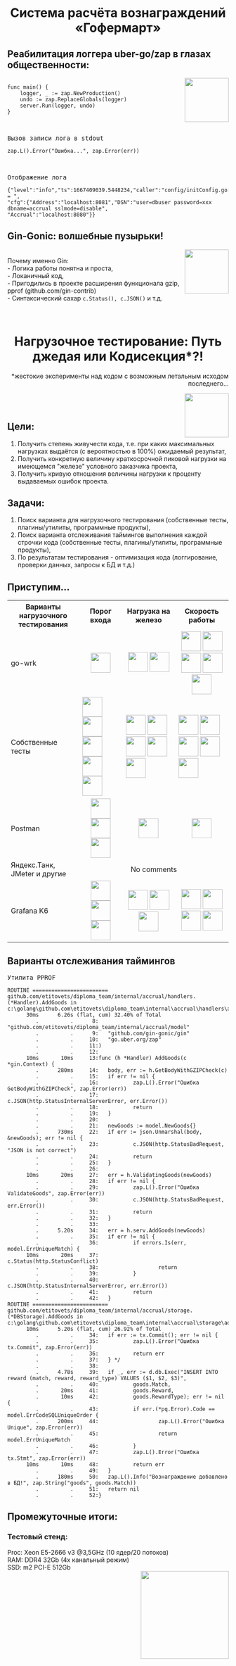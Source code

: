 <h1 align="center">Система расчёта вознаграждений «Гофермарт»</h1>

<h2 align="left">Реабилитация логгера uber-go/zap в глазах общественности:</h2>
<img align="right" src="https://user-images.githubusercontent.com/96039786/199562535-f885679f-661e-4bba-8448-98944d038f00.gif" height="100"/>

<pre><code>
func main() {
	logger, _ := zap.NewProduction()
	undo := zap.ReplaceGlobals(logger)
	server.Run(logger, undo)
}</code></pre>
<br>
<pre>
Вызов записи лога в stdout
<code>
zap.L().Error("Ошибка...", zap.Error(err))
</code></pre>
<br>
<pre>
Отображение лога
<code>
{"level":"info","ts":1667409039.5448234,"caller":"config/initConfig.go:41","msg":"Config = ",
"cfg":{"Address":"localhost:8081","DSN":"user=dbuser password=xxx dbname=accrual sslmode=disable",
"Accrual":"localhost:8080"}}
</code></pre>

<h2 align="left">Gin-Gonic: волшебные пузырьки!</h2>
<img align="right" src="https://user-images.githubusercontent.com/96039786/199564582-a858c0bf-8843-43bc-b08c-44542356f58f.png" height="100"/>
<br>
Почему именно Gin:<br>
- Логика работы понятна и проста,<br>
- Локаничный код,<br>
- Пригодились в проекте расширения функционала gzip, pprof (github.com/gin-contrib)<br>
- Синтаксический сахар <code>c.Status(), c.JSON()</code> и т.д.<br>
<br>
<br>
<h1 align="center">Нагрузочное тестирование: Путь джедая или Кодисекция*?!</h1>
<p align="right">*жестокие эксперименты над кодом с возможным летальным исходом последнего...</p>
<img align="right" src="https://user-images.githubusercontent.com/96039786/199320129-d36fea32-81ce-4277-8050-e080df0a60bb.gif" height="100"/>
<br>
<br>

<h2 align="left">Цели:</h2>

1. Получить степень живучести кода, т.е. при каких максимальных нагрузках выдаётся (с вероятностью в 100%) ожидаемый результат,
2. Получить конкретную величину краткосрочной пиковой нагрузки на имеющемся "железе"  условного заказчика проекта,
3. Получить кривую отношения величины нагрузки к проценту выдаваемых ошибок проекта.

<h2 align="left">Задачи:</h2>

1. Поиск варианта для нагрузочного тестирования (собственные тесты, плагины/утилиты, программные продукты),
2. Поиск варианта отслеживания таймингов выполнения каждой строчки кода (собственные тесты, плагины/утилиты, программные продукты),
3. По результатам тестирования - оптимизация кода (логгирование, проверки данных, запросы к БД и т.д.)  

<h2 align="left">Приступим...</h2>

<table>
  <tr>
    <th>Варианты нагрузочного тестирования</th>
    <th>Порог входа</th>
    <th>Нагрузка на железо</th>
    <th>Скорость работы</th>
  </tr>
  <tr>
    <td>go-wrk</td>
    <td align="center">
      <img height="45" src="https://user-images.githubusercontent.com/96039786/199324062-54ef0e65-b1b3-4f25-adec-e0b54f6abe98.png">
</td>
    <td align="center">
      <img height="45" src="https://user-images.githubusercontent.com/96039786/199324062-54ef0e65-b1b3-4f25-adec-e0b54f6abe98.png">
      <img height="45" src="https://user-images.githubusercontent.com/96039786/199324062-54ef0e65-b1b3-4f25-adec-e0b54f6abe98.png">
    </td>
    <td align="center">
      <img height="45" src="https://user-images.githubusercontent.com/96039786/199324062-54ef0e65-b1b3-4f25-adec-e0b54f6abe98.png">
      <img height="45" src="https://user-images.githubusercontent.com/96039786/199324062-54ef0e65-b1b3-4f25-adec-e0b54f6abe98.png">
      <img height="45" src="https://user-images.githubusercontent.com/96039786/199324062-54ef0e65-b1b3-4f25-adec-e0b54f6abe98.png">
      <img height="45" src="https://user-images.githubusercontent.com/96039786/199324062-54ef0e65-b1b3-4f25-adec-e0b54f6abe98.png">
      <img height="45" src="https://user-images.githubusercontent.com/96039786/199324062-54ef0e65-b1b3-4f25-adec-e0b54f6abe98.png">
    </td>
  </tr>
  <tr>
    <td>Собственные тесты</td>
    <td>
      <img height="45" src="https://user-images.githubusercontent.com/96039786/199324062-54ef0e65-b1b3-4f25-adec-e0b54f6abe98.png">
      <img height="45" src="https://user-images.githubusercontent.com/96039786/199324062-54ef0e65-b1b3-4f25-adec-e0b54f6abe98.png">
      <img height="45" src="https://user-images.githubusercontent.com/96039786/199324062-54ef0e65-b1b3-4f25-adec-e0b54f6abe98.png">
      <img height="45" src="https://user-images.githubusercontent.com/96039786/199324062-54ef0e65-b1b3-4f25-adec-e0b54f6abe98.png">
      <img height="45" src="https://user-images.githubusercontent.com/96039786/199324062-54ef0e65-b1b3-4f25-adec-e0b54f6abe98.png">
</td>
    <td>
      <img height="45" src="https://user-images.githubusercontent.com/96039786/199324062-54ef0e65-b1b3-4f25-adec-e0b54f6abe98.png">
      <img height="45" src="https://user-images.githubusercontent.com/96039786/199324062-54ef0e65-b1b3-4f25-adec-e0b54f6abe98.png">
      <img height="45" src="https://user-images.githubusercontent.com/96039786/199324062-54ef0e65-b1b3-4f25-adec-e0b54f6abe98.png">
      <img height="45" src="https://user-images.githubusercontent.com/96039786/199324062-54ef0e65-b1b3-4f25-adec-e0b54f6abe98.png">
      <img height="45" src="https://user-images.githubusercontent.com/96039786/199324062-54ef0e65-b1b3-4f25-adec-e0b54f6abe98.png">
    </td>
    <td>
      <img height="45" src="https://user-images.githubusercontent.com/96039786/199324062-54ef0e65-b1b3-4f25-adec-e0b54f6abe98.png">
      <img height="45" src="https://user-images.githubusercontent.com/96039786/199324062-54ef0e65-b1b3-4f25-adec-e0b54f6abe98.png">
      <img height="45" src="https://user-images.githubusercontent.com/96039786/199324062-54ef0e65-b1b3-4f25-adec-e0b54f6abe98.png">
      <img height="45" src="https://user-images.githubusercontent.com/96039786/199324062-54ef0e65-b1b3-4f25-adec-e0b54f6abe98.png">
      <img height="45" src="https://user-images.githubusercontent.com/96039786/199324062-54ef0e65-b1b3-4f25-adec-e0b54f6abe98.png">
    </td>
  </tr>
   <tr>
    <td>Postman</td>
    <td align="center">
      <img height="45" src="https://user-images.githubusercontent.com/96039786/199324062-54ef0e65-b1b3-4f25-adec-e0b54f6abe98.png">
      <img height="45" src="https://user-images.githubusercontent.com/96039786/199324062-54ef0e65-b1b3-4f25-adec-e0b54f6abe98.png">
      <img height="45" src="https://user-images.githubusercontent.com/96039786/199324062-54ef0e65-b1b3-4f25-adec-e0b54f6abe98.png">
</td>
    <td align="center">
      <img height="45" src="https://user-images.githubusercontent.com/96039786/199324062-54ef0e65-b1b3-4f25-adec-e0b54f6abe98.png">
     </td>
    <td align="center">
      <img height="45" src="https://user-images.githubusercontent.com/96039786/199324062-54ef0e65-b1b3-4f25-adec-e0b54f6abe98.png">
     </td>
  </tr>
  <tr>
    <td>Яндекс.Танк, JMeter и другие</td>
    <td align="center" colspan="3">
      No comments
     </td>
  </tr>
   <tr>
    <td>Grafana K6</td>
    <td align="center">
      <img height="45" src="https://user-images.githubusercontent.com/96039786/199324062-54ef0e65-b1b3-4f25-adec-e0b54f6abe98.png">
      <img height="45" src="https://user-images.githubusercontent.com/96039786/199324062-54ef0e65-b1b3-4f25-adec-e0b54f6abe98.png">
      <img height="45" src="https://user-images.githubusercontent.com/96039786/199324062-54ef0e65-b1b3-4f25-adec-e0b54f6abe98.png">
</td>
    <td align="center">
      <img height="45" src="https://user-images.githubusercontent.com/96039786/199324062-54ef0e65-b1b3-4f25-adec-e0b54f6abe98.png">
      <img height="45" src="https://user-images.githubusercontent.com/96039786/199324062-54ef0e65-b1b3-4f25-adec-e0b54f6abe98.png">
      <img height="45" src="https://user-images.githubusercontent.com/96039786/199324062-54ef0e65-b1b3-4f25-adec-e0b54f6abe98.png">
    </td>
    <td align="center">
      <img height="45" src="https://user-images.githubusercontent.com/96039786/199324062-54ef0e65-b1b3-4f25-adec-e0b54f6abe98.png">
      <img height="45" src="https://user-images.githubusercontent.com/96039786/199324062-54ef0e65-b1b3-4f25-adec-e0b54f6abe98.png">
      <img height="45" src="https://user-images.githubusercontent.com/96039786/199324062-54ef0e65-b1b3-4f25-adec-e0b54f6abe98.png">
      <img height="45" src="https://user-images.githubusercontent.com/96039786/199324062-54ef0e65-b1b3-4f25-adec-e0b54f6abe98.png">
    </td>
  </tr>
  </table>
<h2 align="left">Варианты отслеживания таймингов</h2>
<pre>
Утилита PPROF
<code>
ROUTINE ======================== github.com/etitovets/diploma_team/internal/accrual/handlers.(*Handler).AddGoods in
c:\golang\github.com\etitovets\diploma_team\internal\accrual\handlers\addgoods.go
      30ms      6.26s (flat, cum) 32.40% of Total
         .          .      8:   "github.com/etitovets/diploma_team/internal/accrual/model"
         .          .      9:   "github.com/gin-gonic/gin"
         .          .     10:   "go.uber.org/zap"
         .          .     11:)
         .          .     12:
      10ms       10ms     13:func (h *Handler) AddGoods(c *gin.Context) {
         .      280ms     14:   body, err := h.GetBodyWithGZIPCheck(c)
         .          .     15:   if err != nil {
         .          .     16:           zap.L().Error("Ошибка GetBodyWithGZIPCheck", zap.Error(err))
         .          .     17:           c.JSON(http.StatusInternalServerError, err.Error())
         .          .     18:           return
         .          .     19:   }
         .          .     20:
         .          .     21:   newGoods := model.NewGoods{}
         .      730ms     22:   if err := json.Unmarshal(body, &newGoods); err != nil {
         .          .     23:           c.JSON(http.StatusBadRequest, "JSON is not correct")
         .          .     24:           return
         .          .     25:   }
         .          .     26:
      10ms       20ms     27:   err = h.ValidatingGoods(newGoods)
         .          .     28:   if err != nil {
         .          .     29:           zap.L().Error("Ошибка ValidateGoods", zap.Error(err))
         .          .     30:           c.JSON(http.StatusBadRequest, err.Error())
         .          .     31:           return
         .          .     32:   }
         .          .     33:
         .      5.20s     34:   err = h.serv.AddGoods(newGoods)
         .          .     35:   if err != nil {
         .          .     36:           if errors.Is(err, model.ErrUniqueMatch) {
      10ms       20ms     37:                   c.Status(http.StatusConflict)
         .          .     38:                   return
         .          .     39:           }
         .          .     40:           c.JSON(http.StatusInternalServerError, err.Error())
         .          .     41:           return
         .          .     42:   }
ROUTINE ======================== github.com/etitovets/diploma_team/internal/accrual/storage.(*DBStorage).AddGoods in
c:\golang\github.com\etitovets\diploma_team\internal\accrual\storage\addgoods.go
      10ms      5.20s (flat, cum) 26.92% of Total
         .          .     34:   if err := tx.Commit(); err != nil {
         .          .     35:           zap.L().Error("Ошибка tx.Commit", zap.Error(err))
         .          .     36:           return err
         .          .     37:   } */
         .          .     38:
         .      4.78s     39:   if _, err := d.db.Exec("INSERT INTO reward (match, reward, reward_type) VALUES ($1, $2, $3)",
         .          .     40:           goods.Match,
         .       20ms     41:           goods.Reward,
         .       10ms     42:           goods.RewardType); err != nil {
         .          .     43:           if err.(*pq.Error).Code == model.ErrCodeSQLUniqueOrder {
         .      200ms     44:                   zap.L().Error("Ошибка Unique", zap.Error(err))
         .          .     45:                   return model.ErrUniqueMatch
         .          .     46:           }
         .          .     47:           zap.L().Error("Ошибка tx.Stmt", zap.Error(err))
      10ms       10ms     48:           return err
         .          .     49:   }
         .      180ms     50:   zap.L().Info("Вознаграждение добавлено в БД!", zap.String("goods", goods.Match))
         .          .     51:   return nil
         .          .     52:}</code></pre>
 <h2 align="left">Промежуточные итоги:</h2>
 <h3 align="left">Тестовый стенд:</h3>
 Proc: Xeon E5-2666 v3 @3,5GHz (10 ядер/20 потоков)<br>
 RAM: DDR4 32Gb (4х канальный режим)<br>
 SSD: m2 PCI-E 512Gb<br>
 
 
 <img align="right" src="https://user-images.githubusercontent.com/96039786/199574475-0363b2ec-8da8-4b5c-956a-6da14e65a496.gif" height="200"/>
